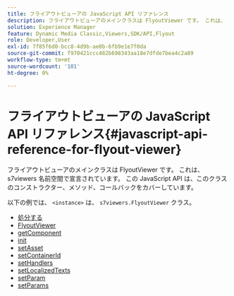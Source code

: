 ```yaml
---
title: フライアウトビューアの JavaScript API リファレンス
description: フライアウトビューアのメインクラスは FlyoutViewer です。 これは、 s7viewers 名前空間で宣言されています。 この JavaScript API は、このクラスのコンストラクター、メソッド、コールバックをカバーしています。
solution: Experience Manager
feature: Dynamic Media Classic,Viewers,SDK/API,Flyout
role: Developer,User
exl-id: 7f85f6d0-bcc8-4d9b-ae0b-6fb9e1e7f0da
source-git-commit: f970421ccc482b698343aa18e7dfde7bea4c2a89
workflow-type: tm+mt
source-wordcount: '101'
ht-degree: 0%

---
```


# フライアウトビューアの JavaScript API リファレンス{#javascript-api-reference-for-flyout-viewer}

フライアウトビューアのメインクラスは FlyoutViewer です。 これは、 s7viewers 名前空間で宣言されています。 この JavaScript API は、このクラスのコンストラクター、メソッド、コールバックをカバーしています。

以下の例では、 `<instance>` は、 `s7viewers.FlyoutViewer` クラス。

* [処分する](r-html5-flyout-viewer-20-javascriptapiref-dispose.md)
* [FlyoutViewer](r-html5-flyout-viewer-20-javascriptapiref-flyoutviewer.md)
* [getComponent](r-html5-flyout-viewer-20-javascriptapiref-getcomponent.md)
* [init](r-html5-flyout-viewer-20-javascriptapiref-init.md)
* [setAsset](r-html5-flyout-viewer-20-javascriptapiref-setasset.md)
* [setContainerId](r-html5-flyout-viewer-20-javascriptapiref-setcontainerid.md)
* [setHandlers](r-html5-flyout-viewer-20-javascriptapiref-sethandlers.md)
* [setLocalizedTexts](r-html5-flyout-viewer-20-javascriptapiref-setlocalizedtexts.md)
* [setParam](r-html5-flyout-viewer-20-javascriptapiref-setparam.md)
* [setParams](r-html5-flyout-viewer-20-javascriptapiref-setparams.md)

